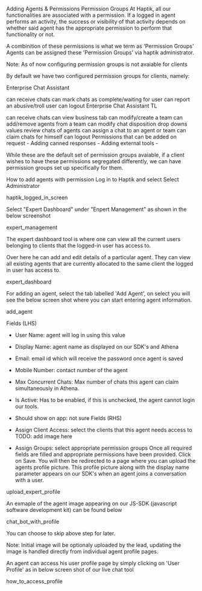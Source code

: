Adding Agents & Permissions
Permission Groups
At Haptik, all our functionalities are associated with a permission. If a logged in agent performs an activity, the success or visibility of that activity depends on whether said agent has the appropriate permission to perform that functionality or not.

A combinition of these permissions is what we term as 'Permission Groups' Agents can be assigned these 'Permission Groups' via haptik administrator.

Note: As of now configuring permission groups is not avaiable for clients

By default we have two configured permission groups for clients, namely:

Enterprise Chat Assistant

can receive chats
can mark chats as complete/waiting for user
can report an abusive/troll user
can logout
Enterprise Chat Assistant TL

can receive chats
can view business tab
can modify/create a team
can add/remove agents from a team
can modify chat disposition drop downs values
review chats of agents
can assign a chat to an agent or team
can claim chats for himself
can logout
Permissions that can be added on request - Adding canned responses - Adding external tools -

While these are the default set of permission groups avaiable, if a client wishes to have these permissions segregated differently, we can have permission groups set up specifically for them.

How to add agents with permission
Log in to Haptik and select Select Administrator

haptik_logged_in_screen

Select "Expert Dashboard" under "Enpert Management" as shown in the below screenshot

expert_management

The expert dashboard tool is where one can view all the current users belonging to clients that the logged-in user has access to.

Over here he can add and edit details of a particular agent. They can view all existing agents that are currently allocated to the same client the logged in user has access to.

expert_dashboard

For adding an agent, select the tab labelled 'Add Agent', on select you will see the below screen shot where you can start entering agent information.

add_agent

Fields (LHS)

- User Name: agent will log in using this value
- Display Name: agent name as displayed on our SDK's and Athena
- Email: email id which will receive the password once agent is saved
- Mobile Number: contact number of the agent
- Max Concurrent Chats: Max number of chats this agent can claim simultaneously in Athena.
- Is Active: Has to be enabled, if this is unchecked, the agent cannot login our tools.
- Should show on app: not sure
Fields (RHS)

- Assign Client Access: select the clients that this agent needs access to
  TODO: add image here
- Assign Groups: select appropriate permission groups
Once all required fields are filled and appropriate permissions have been provided. Click on Save. You will then be redirected to a page where you can upload the agents profile picture. This profile picture along with the display name parameter appears on our SDK's when an agent joins a conversation with a user.

upload_expert_profile

An exmaple of the agent image appearing on our JS-SDK (javascript software development kit) can be found below

chat_bot_with_profile

You can choose to skip above step for later.

Note: Initial image will be optionaly uploaded by the lead, updating the image is handled directly from individual agent profile pages.

An agent can access his user profile page by simply clicking on 'User Profile' as in below screen shot of our live chat tool

how_to_access_profile